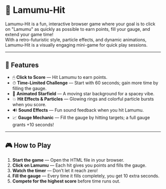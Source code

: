 # 🎯 Lamumu-Hit

Lamumu-Hit is a fun, interactive browser game where your goal is to click on "Lamumu" as quickly as possible to earn points, fill your gauge, and extend your game time!  
With a retro-futuristic style, particle effects, and dynamic animations, Lamumu-Hit is a visually engaging mini-game for quick play sessions.

---

## 📸 Features
- 🖱 **Click to Score** — Hit Lamumu to earn points.  
- ⏱ **Time-Limited Challenge** — Start with 60 seconds; gain more time by filling the gauge.  
- 🌌 **Animated Starfield** — A moving star background for a spacey vibe.  
- 💥 **Hit Effects & Particles** — Glowing rings and colorful particle bursts when you score.  
- 🔊 **Sound Effects** — Fun sound feedback when you hit Lamumu.  
- 📈 **Gauge Mechanic** — Fill the gauge by hitting targets; a full gauge grants +10 seconds!  

---

## 🎮 How to Play
1. **Start the game** — Open the HTML file in your browser.  
2. **Click on Lamumu** — Each hit gives you points and fills the gauge.  
3. **Watch the timer** — Don’t let it reach zero!  
4. **Fill the gauge** — Every time it fills completely, you get 10 extra seconds.  
5. **Compete for the highest score** before time runs out.
